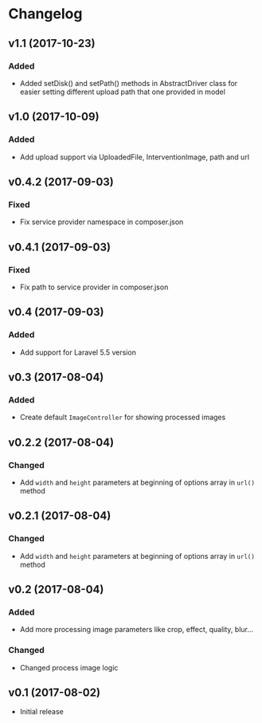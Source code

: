 # Changelog

## v1.1 (2017-10-23)

### Added
- Added setDisk() and setPath() methods in AbstractDriver class for easier setting different upload path that one provided in model

## v1.0 (2017-10-09)

### Added
- Add upload support via UploadedFile, InterventionImage, path and url

## v0.4.2 (2017-09-03)

### Fixed
- Fix service provider namespace in composer.json

## v0.4.1 (2017-09-03)

### Fixed
- Fix path to service provider in composer.json

## v0.4 (2017-09-03)

### Added
- Add support for Laravel 5.5 version

## v0.3 (2017-08-04)

### Added
- Create default `ImageController` for showing processed images

## v0.2.2 (2017-08-04)

### Changed
- Add `width` and `height` parameters at beginning of options array in `url()` method

## v0.2.1 (2017-08-04)

### Changed
- Add `width` and `height` parameters at beginning of options array in `url()` method

## v0.2 (2017-08-04)

### Added
- Add more processing image parameters like crop, effect, quality, blur...

### Changed
- Changed process image logic

## v0.1 (2017-08-02)
- Initial release
